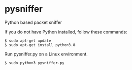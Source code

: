 # pysniffer
Python based packet sniffer

If you do not have Python installed, follow these commands:
```
$ sudo apt-get update
$ sudo apt-get install python3.8
```

Run pysniffer.py on a Linux environment.
```
$ sudo python3 pysniffer.py
```
